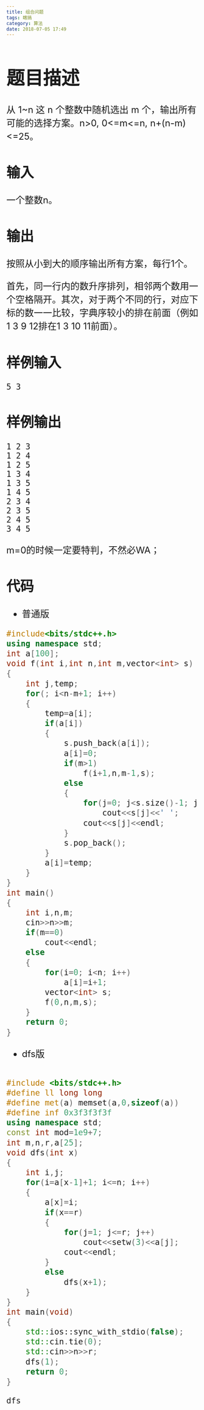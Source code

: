 ```yaml
---
title: 组合问题
tags: 瞎搞
category: 算法
date: 2018-07-05 17:49
---
```


<font size=5> 

# 题目描述

从 1~n 这 n 个整数中随机选出 m 个，输出所有可能的选择方案。n>0, 0<=m<=n, n+(n-m)<=25。 

## 输入

一个整数n。

## 输出

按照从小到大的顺序输出所有方案，每行1个。

首先，同一行内的数升序排列，相邻两个数用一个空格隔开。其次，对于两个不同的行，对应下标的数一一比较，字典序较小的排在前面（例如1 3 9 12排在1 3 10 11前面）。

## 样例输入



```
5 3
```

## 样例输出



```
1 2 3
1 2 4
1 2 5
1 3 4
1 3 5
1 4 5
2 3 4
2 3 5
2 4 5
3 4 5
```

m=0的时候一定要特判，不然必WA；

## 代码

- 普通版

```c++
#include<bits/stdc++.h>
using namespace std;
int a[100];
void f(int i,int n,int m,vector<int> s)
{
    int j,temp;
    for(; i<n-m+1; i++)
    {
        temp=a[i];
        if(a[i])
        {
            s.push_back(a[i]);
            a[i]=0;
            if(m>1)
                f(i+1,n,m-1,s);
            else
            {
                for(j=0; j<s.size()-1; j++)
                    cout<<s[j]<<' ';
                cout<<s[j]<<endl;
            }
            s.pop_back();
        }
        a[i]=temp;
    }
}
int main()
{
    int i,n,m;
    cin>>n>>m;
    if(m==0)
        cout<<endl;
    else
    {
        for(i=0; i<n; i++)
            a[i]=i+1;
        vector<int> s;
        f(0,n,m,s);
    }
    return 0;
}
```

- dfs版

```c++

#include <bits/stdc++.h>
#define ll long long
#define met(a) memset(a,0,sizeof(a))
#define inf 0x3f3f3f3f
using namespace std;
const int mod=1e9+7;
int m,n,r,a[25];
void dfs(int x)
{
    int i,j;
    for(i=a[x-1]+1; i<=n; i++)
    {
        a[x]=i;
        if(x==r)
        {
            for(j=1; j<=r; j++)
                cout<<setw(3)<<a[j];
            cout<<endl;
        }
        else
            dfs(x+1);
    }
}
int main(void)
{
    std::ios::sync_with_stdio(false);
    std::cin.tie(0);
    std::cin>>n>>r;
    dfs(1);
    return 0;
}

dfs
```

